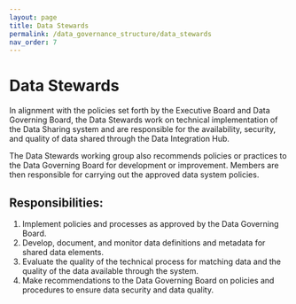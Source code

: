 ```yaml
---
layout: page
title: Data Stewards
permalink: /data_governance_structure/data_stewards
nav_order: 7
---
```


# Data Stewards

In alignment with the policies set forth by the Executive Board and Data Governing Board, the Data Stewards work on technical implementation of the Data Sharing system and are responsible for the availability, security, and quality of data shared through the Data Integration Hub.  

The Data Stewards working group also recommends policies or practices to the Data Governing Board for development or improvement. Members are then responsible for carrying out the approved data system policies.  

## Responsibilities:

1. Implement policies and processes as approved by the Data Governing Board.  
2. Develop, document, and monitor data definitions and metadata for shared data elements.  
3. Evaluate the quality of the technical process for matching data and the quality of the data available through the system.  
4. Make recommendations to the Data Governing Board on policies and procedures to ensure data security and data quality.  